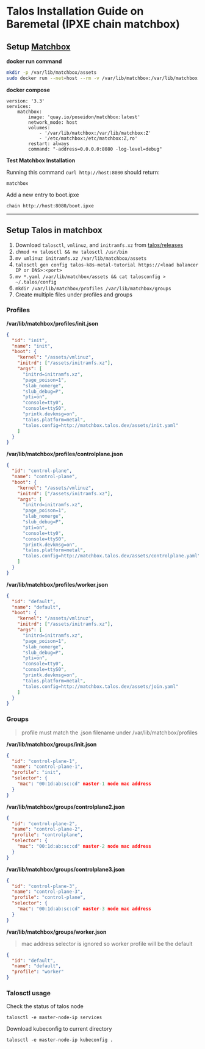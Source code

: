 # Talos Installation Guide on Baremetal (IPXE chain matchbox)

## Setup [Matchbox](https://matchbox.psdn.io/deployment/)

**docker run command**

```bash
mkdir -p /var/lib/matchbox/assets
sudo docker run --net=host --rm -v /var/lib/matchbox:/var/lib/matchbox:Z -v /etc/matchbox:/etc/matchbox:Z,ro quay.io/poseidon/matchbox:latest -address=0.0.0.0:8080 -log-level=debug
```

**docker compose**

```docker
version: '3.3'
services:
    matchbox:
        image: 'quay.io/poseidon/matchbox:latest'
        network_mode: host
        volumes:
            - '/var/lib/matchbox:/var/lib/matchbox:Z'
            - '/etc/matchbox:/etc/matchbox:Z,ro'
        restart: always
        command: "-address=0.0.0.0:8080 -log-level=debug"
```

**Test Matchbox Installation**

Running this command `curl http://host:8080` should return:

    matchbox

Add a new entry to boot.ipxe

    chain http://host:8080/boot.ipxe

---

## Setup Talos in matchbox

1. Download `talosctl`, `vmlinuz`, and `initramfs.xz` from [talos/releases](https://github.com/talos-systems/talos/releases)
2. `chmod +x talosctl && mv talosctl /usr/bin`
3. `mv vmlinuz initramfs.xz /var/lib/matchbox/assets`
4. `talosctl gen config talos-k8s-metal-tutorial https://<load balancer IP or DNS>:<port>`
5. `mv *.yaml /var/lib/matchbox/assets && cat talosconfig > ~/.talos/config`
6. `mkdir /var/lib/matchbox/profiles /var/lib/matchbox/groups`
7. Create multiple files under profiles and groups

### Profiles

**/var/lib/matchbox/profiles/init.json**

```json
{
  "id": "init",
  "name": "init",
  "boot": {
    "kernel": "/assets/vmlinuz",
    "initrd": ["/assets/initramfs.xz"],
    "args": [
      "initrd=initramfs.xz",
      "page_poison=1",
      "slab_nomerge",
      "slub_debug=P",
      "pti=on",
      "console=tty0",
      "console=ttyS0",
      "printk.devkmsg=on",
      "talos.platform=metal",
      "talos.config=http://matchbox.talos.dev/assets/init.yaml"
    ]
  }
}
```

**/var/lib/matchbox/profiles/controlplane.json**

```json
{
  "id": "control-plane",
  "name": "control-plane",
  "boot": {
    "kernel": "/assets/vmlinuz",
    "initrd": ["/assets/initramfs.xz"],
    "args": [
      "initrd=initramfs.xz",
      "page_poison=1",
      "slab_nomerge",
      "slub_debug=P",
      "pti=on",
      "console=tty0",
      "console=ttyS0",
      "printk.devkmsg=on",
      "talos.platform=metal",
      "talos.config=http://matchbox.talos.dev/assets/controlplane.yaml"
    ]
  }
}
```

**/var/lib/matchbox/profiles/worker.json**

```json
{
  "id": "default",
  "name": "default",
  "boot": {
    "kernel": "/assets/vmlinuz",
    "initrd": ["/assets/initramfs.xz"],
    "args": [
      "initrd=initramfs.xz",
      "page_poison=1",
      "slab_nomerge",
      "slub_debug=P",
      "pti=on",
      "console=tty0",
      "console=ttyS0",
      "printk.devkmsg=on",
      "talos.platform=metal",
      "talos.config=http://matchbox.talos.dev/assets/join.yaml"
    ]
  }
}
```

### Groups

> profile must match the .json filename under /var/lib/matchbox/profiles

**/var/lib/matchbox/groups/init.json**

```json
{
  "id": "control-plane-1",
  "name": "control-plane-1",
  "profile": "init",
  "selector": {
    "mac": "00:1d:ab:sc:cd" master-1 node mac address
  }
}
```

**/var/lib/matchbox/groups/controlplane2.json**

```json
{
  "id": "control-plane-2",
  "name": "control-plane-2",
  "profile": "controlplane",
  "selector": {
    "mac": "00:1d:ab:sc:cd" master-2 node mac address
  }
}
```

**/var/lib/matchbox/groups/controlplane3.json**

```json
{
  "id": "control-plane-3",
  "name": "control-plane-3",
  "profile": "control-plane",
  "selector": {
    "mac": "00:1d:ab:sc:cd" master-3 node mac address
  }
}
```

**/var/lib/matchbox/groups/worker.json**

> mac address selector is ignored so worker profile will be the default

```json
{
  "id": "default",
  "name": "default",
  "profile": "worker"
}
```

### Talosctl usage

Check the status of talos node

    talosctl -e master-node-ip services

Download kubeconfig to current directory

    talosctl -e master-node-ip kubeconfig .
